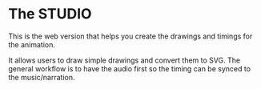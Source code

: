 # The STUDIO

This is the web version that helps you create the drawings and timings for the animation.

It allows users to draw simple drawings and convert them to SVG.
The general workflow is to have the audio first so the timing can be synced to the music/narration.